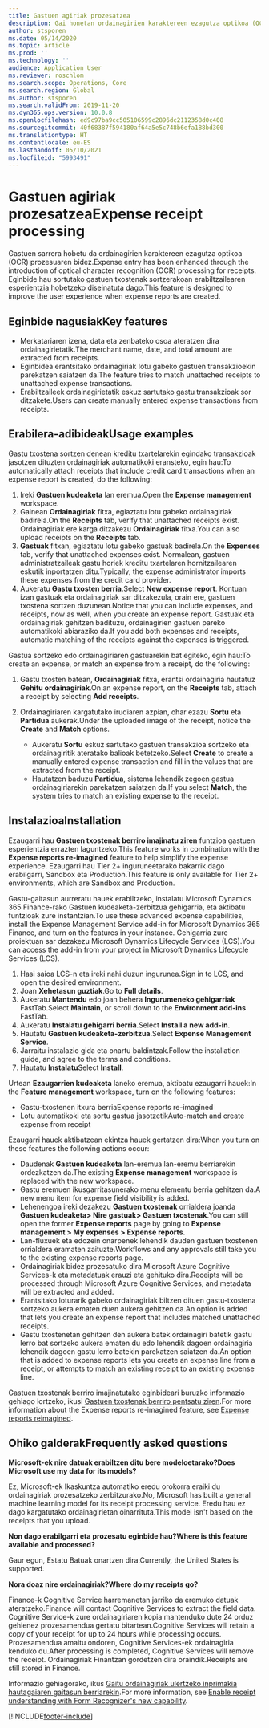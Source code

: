 ```yaml
---
title: Gastuen agiriak prozesatzea
description: Gai honetan ordainagirien karaktereen ezagutza optikoa (OCR) prozesatzeari buruzko informazioa ematen da. Eginbide hau Microsoft Dynamics 365 Finance-en sortutako gastuen txostenak sortzerakoan erabiltzailearen esperientzia hobetzeko diseinatuta dago.
author: stsporen
ms.date: 05/14/2020
ms.topic: article
ms.prod: ''
ms.technology: ''
audience: Application User
ms.reviewer: roschlom
ms.search.scope: Operations, Core
ms.search.region: Global
ms.author: stsporen
ms.search.validFrom: 2019-11-20
ms.dyn365.ops.version: 10.0.8
ms.openlocfilehash: ed9c97ba9cc505106599c2896dc2112358d0c408
ms.sourcegitcommit: 40f68387f594180af64a5e5c748b6efa188bd300
ms.translationtype: HT
ms.contentlocale: eu-ES
ms.lasthandoff: 05/10/2021
ms.locfileid: "5993491"
---
```

# <a name="expense-receipt-processing"></a><span data-ttu-id="439ab-104">Gastuen agiriak prozesatzea</span><span class="sxs-lookup"><span data-stu-id="439ab-104">Expense receipt processing</span></span>

<span data-ttu-id="439ab-105">Gastuen sarrera hobetu da ordainagirien karaktereen ezagutza optikoa (OCR) prozesuaren bidez.</span><span class="sxs-lookup"><span data-stu-id="439ab-105">Expense entry has been enhanced through the introduction of optical character recognition (OCR) processing for receipts.</span></span> <span data-ttu-id="439ab-106">Eginbide hau sortutako gastuen txostenak sortzerakoan erabiltzailearen esperientzia hobetzeko diseinatuta dago.</span><span class="sxs-lookup"><span data-stu-id="439ab-106">This feature is designed to improve the user experience when expense reports are created.</span></span>

## <a name="key-features"></a><span data-ttu-id="439ab-107">Eginbide nagusiak</span><span class="sxs-lookup"><span data-stu-id="439ab-107">Key features</span></span>

- <span data-ttu-id="439ab-108">Merkatariaren izena, data eta zenbateko osoa ateratzen dira ordainagirietatik.</span><span class="sxs-lookup"><span data-stu-id="439ab-108">The merchant name, date, and total amount are extracted from receipts.</span></span>
- <span data-ttu-id="439ab-109">Eginbidea erantsitako ordainagiriak lotu gabeko gastuen transakzioekin parekatzen saiatzen da.</span><span class="sxs-lookup"><span data-stu-id="439ab-109">The feature tries to match unattached receipts to unattached expense transactions.</span></span>
- <span data-ttu-id="439ab-110">Erabiltzaileek ordainagirietatik eskuz sartutako gastu transakzioak sor ditzakete.</span><span class="sxs-lookup"><span data-stu-id="439ab-110">Users can create manually entered expense transactions from receipts.</span></span>

## <a name="usage-examples"></a><span data-ttu-id="439ab-111">Erabilera-adibideak</span><span class="sxs-lookup"><span data-stu-id="439ab-111">Usage examples</span></span>

<span data-ttu-id="439ab-112">Gastu txostena sortzen denean kreditu txartelarekin egindako transakzioak jasotzen dituzten ordainagiriak automatikoki eransteko, egin hau:</span><span class="sxs-lookup"><span data-stu-id="439ab-112">To automatically attach receipts that include credit card transactions when an expense report is created, do the following:</span></span>

  1. <span data-ttu-id="439ab-113">Ireki **Gastuen kudeaketa** lan eremua.</span><span class="sxs-lookup"><span data-stu-id="439ab-113">Open the **Expense management** workspace.</span></span>
  2. <span data-ttu-id="439ab-114">Gainean **Ordainagiriak** fitxa, egiaztatu lotu gabeko ordainagiriak badirela.</span><span class="sxs-lookup"><span data-stu-id="439ab-114">On the **Receipts** tab, verify that unattached receipts exist.</span></span> <span data-ttu-id="439ab-115">Ordainagiriak ere karga ditzakezu **Ordainagiriak** fitxa.</span><span class="sxs-lookup"><span data-stu-id="439ab-115">You can also upload receipts on the **Receipts** tab.</span></span>
  3. <span data-ttu-id="439ab-116">**Gastuak** fitxan, egiaztatu lotu gabeko gastuak badirela.</span><span class="sxs-lookup"><span data-stu-id="439ab-116">On the **Expenses** tab, verify that unattached expenses exist.</span></span> <span data-ttu-id="439ab-117">Normalean, gastuen administratzaileak gastu horiek kreditu txartelaren hornitzailearen eskutik inportatzen ditu.</span><span class="sxs-lookup"><span data-stu-id="439ab-117">Typically, the expense administrator imports these expenses from the credit card provider.</span></span>
  4. <span data-ttu-id="439ab-118">Aukeratu **Gastu txosten berria**.</span><span class="sxs-lookup"><span data-stu-id="439ab-118">Select **New expense report**.</span></span> <span data-ttu-id="439ab-119">Kontuan izan gastuak eta ordainagiriak sar ditzakezula, orain ere, gastuen txostena sortzen duzunean.</span><span class="sxs-lookup"><span data-stu-id="439ab-119">Notice that you can include expenses, and receipts, now as well, when you create an expense report.</span></span> <span data-ttu-id="439ab-120">Gastuak eta ordainagiriak gehitzen badituzu, ordainagirien gastuen pareko automatikoki abiaraziko da.</span><span class="sxs-lookup"><span data-stu-id="439ab-120">If you add both expenses and receipts, automatic matching of the receipts against the expenses is triggered.</span></span>

<span data-ttu-id="439ab-121">Gastua sortzeko edo ordainagiriaren gastuarekin bat egiteko, egin hau:</span><span class="sxs-lookup"><span data-stu-id="439ab-121">To create an expense, or match an expense from a receipt, do the following:</span></span>

  1. <span data-ttu-id="439ab-122">Gastu txosten batean, **Ordainagiriak** fitxa, erantsi ordainagiria hautatuz **Gehitu ordainagiriak**.</span><span class="sxs-lookup"><span data-stu-id="439ab-122">On an expense report, on the **Receipts** tab, attach a receipt by selecting **Add receipts**.</span></span>
  2. <span data-ttu-id="439ab-123">Ordainagiriaren kargatutako irudiaren azpian, ohar ezazu **Sortu** eta **Partidua** aukerak.</span><span class="sxs-lookup"><span data-stu-id="439ab-123">Under the uploaded image of the receipt, notice the **Create** and **Match** options.</span></span>

      - <span data-ttu-id="439ab-124">Aukeratu **Sortu** eskuz sartutako gastuen transakzioa sortzeko eta ordainagiritik ateratako balioak betetzeko.</span><span class="sxs-lookup"><span data-stu-id="439ab-124">Select **Create** to create a manually entered expense transaction and fill in the values that are extracted from the receipt.</span></span>
      - <span data-ttu-id="439ab-125">Hautatzen baduzu **Partidua**, sistema lehendik zegoen gastua ordainagiriarekin parekatzen saiatzen da.</span><span class="sxs-lookup"><span data-stu-id="439ab-125">If you select **Match**, the system tries to match an existing expense to the receipt.</span></span>

## <a name="installation"></a><span data-ttu-id="439ab-126">Instalazioa</span><span class="sxs-lookup"><span data-stu-id="439ab-126">Installation</span></span>

<span data-ttu-id="439ab-127">Ezaugarri hau **Gastuen txostenak berriro imajinatu ziren** funtzioa gastuen esperientzia errazten laguntzeko.</span><span class="sxs-lookup"><span data-stu-id="439ab-127">This feature works in combination with the **Expense reports re-imagined** feature to help simplify the expense experience.</span></span> <span data-ttu-id="439ab-128">Ezaugarri hau Tier 2+ inguruneetarako bakarrik dago erabilgarri, Sandbox eta Production.</span><span class="sxs-lookup"><span data-stu-id="439ab-128">This feature is only available for Tier 2+ environments, which are Sandbox and Production.</span></span>

<span data-ttu-id="439ab-129">Gastu-gaitasun aurreratu hauek erabiltzeko, instalatu Microsoft Dynamics 365 Finance-rako Gastuen kudeaketa-zerbitzua gehigarria, eta aktibatu funtzioak zure instantzian.</span><span class="sxs-lookup"><span data-stu-id="439ab-129">To use these advanced expense capabilities, install the Expense Management Service add-in for Microsoft Dynamics 365 Finance, and turn on the features in your instance.</span></span> <span data-ttu-id="439ab-130">Gehigarria zure proiektuan sar dezakezu Microsoft Dynamics Lifecycle Services (LCS).</span><span class="sxs-lookup"><span data-stu-id="439ab-130">You can access the add-in from your project in Microsoft Dynamics Lifecycle Services (LCS).</span></span>

1. <span data-ttu-id="439ab-131">Hasi saioa LCS-n eta ireki nahi duzun ingurunea.</span><span class="sxs-lookup"><span data-stu-id="439ab-131">Sign in to LCS, and open the desired environment.</span></span>
2. <span data-ttu-id="439ab-132">Joan **Xehetasun guztiak**.</span><span class="sxs-lookup"><span data-stu-id="439ab-132">Go to **Full details**.</span></span>
3. <span data-ttu-id="439ab-133">Aukeratu **Mantendu** edo joan behera **Ingurumeneko gehigarriak** FastTab.</span><span class="sxs-lookup"><span data-stu-id="439ab-133">Select **Maintain**, or scroll down to the **Environment add-ins** FastTab.</span></span>
4. <span data-ttu-id="439ab-134">Aukeratu **Instalatu gehigarri berria**.</span><span class="sxs-lookup"><span data-stu-id="439ab-134">Select **Install a new add-in**.</span></span>
5. <span data-ttu-id="439ab-135">Hautatu **Gastuen kudeaketa-zerbitzua**.</span><span class="sxs-lookup"><span data-stu-id="439ab-135">Select **Expense Management Service**.</span></span>
6. <span data-ttu-id="439ab-136">Jarraitu instalazio gida eta onartu baldintzak.</span><span class="sxs-lookup"><span data-stu-id="439ab-136">Follow the installation guide, and agree to the terms and conditions.</span></span>
7. <span data-ttu-id="439ab-137">Hautatu **Instalatu**</span><span class="sxs-lookup"><span data-stu-id="439ab-137">Select **Install**.</span></span>

<span data-ttu-id="439ab-138">Urtean **Ezaugarrien kudeaketa** laneko eremua, aktibatu ezaugarri hauek:</span><span class="sxs-lookup"><span data-stu-id="439ab-138">In the **Feature management** workspace, turn on the following features:</span></span>

- <span data-ttu-id="439ab-139">Gastu-txostenen itxura berria</span><span class="sxs-lookup"><span data-stu-id="439ab-139">Expense reports re-imagined</span></span>
- <span data-ttu-id="439ab-140">Lotu automatikoki eta sortu gastua jasotzetik</span><span class="sxs-lookup"><span data-stu-id="439ab-140">Auto-match and create expense from receipt</span></span>

<span data-ttu-id="439ab-141">Ezaugarri hauek aktibatzean ekintza hauek gertatzen dira:</span><span class="sxs-lookup"><span data-stu-id="439ab-141">When you turn on these features the following actions occur:</span></span>

- <span data-ttu-id="439ab-142">Daudenak **Gastuen kudeaketa** lan-eremua lan-eremu berriarekin ordezkatzen da.</span><span class="sxs-lookup"><span data-stu-id="439ab-142">The existing **Expense management** workspace is replaced with the new workspace.</span></span>
- <span data-ttu-id="439ab-143">Gastu eremuen ikusgarritasunerako menu elementu berria gehitzen da.</span><span class="sxs-lookup"><span data-stu-id="439ab-143">A new menu item for expense field visibility is added.</span></span>
- <span data-ttu-id="439ab-144">Lehenengoa ireki dezakezu **Gastuen txostenak** orrialdera joanda **Gastuen kudeaketa> Nire gastuak> Gastuen txostenak**.</span><span class="sxs-lookup"><span data-stu-id="439ab-144">You can still open the former **Expense reports** page by going to **Expense management > My expenses > Expense reports**.</span></span>
- <span data-ttu-id="439ab-145">Lan-fluxuek eta edozein onarpenek lehendik dauden gastuen txostenen orrialdera eramaten zaituzte.</span><span class="sxs-lookup"><span data-stu-id="439ab-145">Workflows and any approvals still take you to the existing expense reports page.</span></span>
- <span data-ttu-id="439ab-146">Ordainagiriak bidez prozesatuko dira Microsoft Azure Cognitive Services-k eta metadatuak erauzi eta gehituko dira.</span><span class="sxs-lookup"><span data-stu-id="439ab-146">Receipts will be processed through Microsoft Azure Cognitive Services, and metadata will be extracted and added.</span></span>
- <span data-ttu-id="439ab-147">Erantsitako loturarik gabeko ordainagiriak biltzen dituen gastu-txostena sortzeko aukera ematen duen aukera gehitzen da.</span><span class="sxs-lookup"><span data-stu-id="439ab-147">An option is added that lets you create an expense report that includes matched unattached receipts.</span></span>
- <span data-ttu-id="439ab-148">Gastu txostenetan gehitzen den aukera batek ordainagiri batetik gastu lerro bat sortzeko aukera ematen du edo lehendik dagoen ordainagiria lehendik dagoen gastu lerro batekin parekatzen saiatzen da.</span><span class="sxs-lookup"><span data-stu-id="439ab-148">An option that is added to expense reports lets you create an expense line from a receipt, or attempts to match an existing receipt to an existing expense line.</span></span>

<span data-ttu-id="439ab-149">Gastuen txostenak berriro imajinatutako eginbideari buruzko informazio gehiago lortzeko, ikusi [Gastuen txostenak berriro pentsatu ziren](ExpenseWorkspaceNew.md).</span><span class="sxs-lookup"><span data-stu-id="439ab-149">For more information about the Expense reports re-imagined feature, see [Expense reports reimagined](ExpenseWorkspaceNew.md).</span></span>

## <a name="frequently-asked-questions"></a><span data-ttu-id="439ab-150">Ohiko galderak</span><span class="sxs-lookup"><span data-stu-id="439ab-150">Frequently asked questions</span></span>

<span data-ttu-id="439ab-151">**Microsoft-ek nire datuak erabiltzen ditu bere modeloetarako?**</span><span class="sxs-lookup"><span data-stu-id="439ab-151">**Does Microsoft use my data for its models?**</span></span>

<span data-ttu-id="439ab-152">Ez, Microsoft-ek Ikaskuntza automatiko eredu orokorra eraiki du ordainagiriak prozesatzeko zerbitzurako.</span><span class="sxs-lookup"><span data-stu-id="439ab-152">No, Microsoft has built a general machine learning model for its receipt processing service.</span></span> <span data-ttu-id="439ab-153">Eredu hau ez dago kargatutako ordainagirietan oinarrituta.</span><span class="sxs-lookup"><span data-stu-id="439ab-153">This model isn't based on the receipts that you upload.</span></span>

<span data-ttu-id="439ab-154">**Non dago erabilgarri eta prozesatu eginbide hau?**</span><span class="sxs-lookup"><span data-stu-id="439ab-154">**Where is this feature available and processed?**</span></span>

<span data-ttu-id="439ab-155">Gaur egun, Estatu Batuak onartzen dira.</span><span class="sxs-lookup"><span data-stu-id="439ab-155">Currently, the United States is supported.</span></span>

<span data-ttu-id="439ab-156">**Nora doaz nire ordainagiriak?**</span><span class="sxs-lookup"><span data-stu-id="439ab-156">**Where do my receipts go?**</span></span>

<span data-ttu-id="439ab-157">Finance-k Cognitive Service harremanetan jarriko da eremuko datuak ateratzeko.</span><span class="sxs-lookup"><span data-stu-id="439ab-157">Finance will contact Cognitive Services to extract the field data.</span></span> <span data-ttu-id="439ab-158">Cognitive Service-k zure ordainagiriaren kopia mantenduko dute 24 orduz gehienez prozesamendua gertatu bitartean.</span><span class="sxs-lookup"><span data-stu-id="439ab-158">Cognitive Services will retain a copy of your receipt for up to 24 hours while processing occurs.</span></span> <span data-ttu-id="439ab-159">Prozesamendua amaitu ondoren, Cognitive Services-ek ordainagiria kenduko du.</span><span class="sxs-lookup"><span data-stu-id="439ab-159">After processing is completed, Cognitive Services will remove the receipt.</span></span> <span data-ttu-id="439ab-160">Ordainagiriak Finantzan gordetzen dira oraindik.</span><span class="sxs-lookup"><span data-stu-id="439ab-160">Receipts are still stored in Finance.</span></span>

<span data-ttu-id="439ab-161">Informazio gehiagorako, ikus [Gaitu ordainagiriak ulertzeko inprimakia hautagaiaren gaitasun berriarekin](https://azure.microsoft.com/blog/enable-receipt-understanding-with-form-recognizer-s-new-capability/).</span><span class="sxs-lookup"><span data-stu-id="439ab-161">For more information, see [Enable receipt understanding with Form Recognizer's new capability](https://azure.microsoft.com/blog/enable-receipt-understanding-with-form-recognizer-s-new-capability/).</span></span>


[!INCLUDE[footer-include](../includes/footer-banner.md)]
